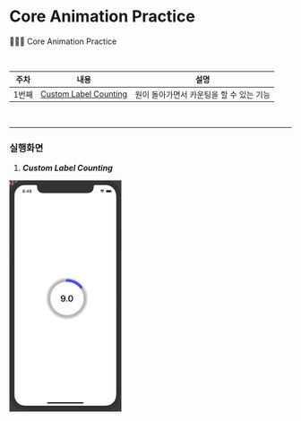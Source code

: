 # Core Animation Practice
🧑🏻‍💻 Core Animation Practice

<br>

| 주차  |                             내용                             |                   설명                   |
| :---: | :----------------------------------------------------------: | :--------------------------------------: |
| 1번째 | [Custom Label Counting](https://github.com/dongminyoon/CoreAnimation_Prac/blob/main/practice/CountCustomLabel/CountCustomLabel/CountdownProgressBar.swift) | 원이 돌아가면서 카운팅을 할 수 있는 기능 |

<br>

---

### 실행화면

1. ***Custom Label Counting***

<img src="./images/customcountinglabel.gif" width="200px">

